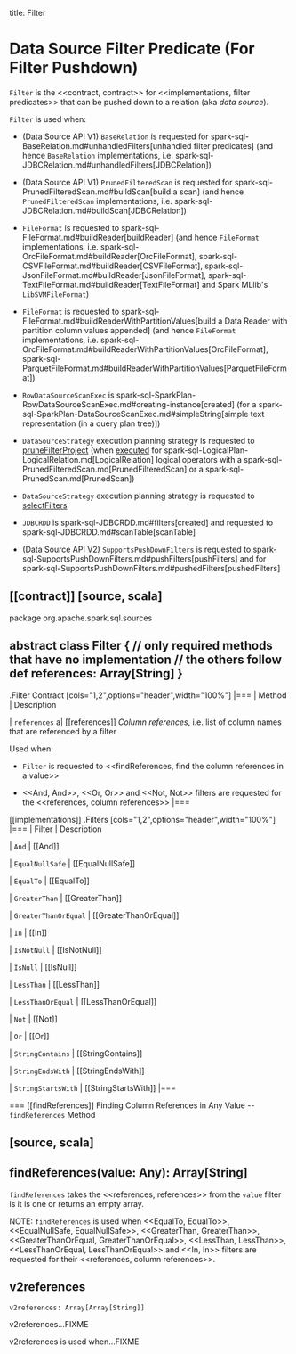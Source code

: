 title: Filter

# Data Source Filter Predicate (For Filter Pushdown)

`Filter` is the <<contract, contract>> for <<implementations, filter predicates>> that can be pushed down to a relation (aka _data source_).

`Filter` is used when:

* (Data Source API V1) `BaseRelation` is requested for spark-sql-BaseRelation.md#unhandledFilters[unhandled filter predicates] (and hence `BaseRelation` implementations, i.e. spark-sql-JDBCRelation.md#unhandledFilters[JDBCRelation])

* (Data Source API V1) `PrunedFilteredScan` is requested for spark-sql-PrunedFilteredScan.md#buildScan[build a scan] (and hence `PrunedFilteredScan` implementations, i.e. spark-sql-JDBCRelation.md#buildScan[JDBCRelation])

* `FileFormat` is requested to spark-sql-FileFormat.md#buildReader[buildReader] (and hence `FileFormat` implementations, i.e. spark-sql-OrcFileFormat.md#buildReader[OrcFileFormat], spark-sql-CSVFileFormat.md#buildReader[CSVFileFormat], spark-sql-JsonFileFormat.md#buildReader[JsonFileFormat], spark-sql-TextFileFormat.md#buildReader[TextFileFormat] and Spark MLlib's `LibSVMFileFormat`)

* `FileFormat` is requested to spark-sql-FileFormat.md#buildReaderWithPartitionValues[build a Data Reader with partition column values appended] (and hence `FileFormat` implementations, i.e. spark-sql-OrcFileFormat.md#buildReaderWithPartitionValues[OrcFileFormat], spark-sql-ParquetFileFormat.md#buildReaderWithPartitionValues[ParquetFileFormat])

* `RowDataSourceScanExec` is spark-sql-SparkPlan-RowDataSourceScanExec.md#creating-instance[created] (for a spark-sql-SparkPlan-DataSourceScanExec.md#simpleString[simple text representation (in a query plan tree)])

* `DataSourceStrategy` execution planning strategy is requested to [pruneFilterProject](execution-planning-strategies/DataSourceStrategy.md#pruneFilterProject) (when [executed](execution-planning-strategies/DataSourceStrategy.md#apply) for spark-sql-LogicalPlan-LogicalRelation.md[LogicalRelation] logical operators with a spark-sql-PrunedFilteredScan.md[PrunedFilteredScan] or a spark-sql-PrunedScan.md[PrunedScan])

* `DataSourceStrategy` execution planning strategy is requested to [selectFilters](execution-planning-strategies/DataSourceStrategy.md#selectFilters)

* `JDBCRDD` is spark-sql-JDBCRDD.md#filters[created] and requested to spark-sql-JDBCRDD.md#scanTable[scanTable]

* (Data Source API V2) `SupportsPushDownFilters` is requested to spark-sql-SupportsPushDownFilters.md#pushFilters[pushFilters] and for spark-sql-SupportsPushDownFilters.md#pushedFilters[pushedFilters]

[[contract]]
[source, scala]
----
package org.apache.spark.sql.sources

abstract class Filter {
  // only required methods that have no implementation
  // the others follow
  def references: Array[String]
}
----

.Filter Contract
[cols="1,2",options="header",width="100%"]
|===
| Method
| Description

| `references`
a| [[references]] *Column references*, i.e. list of column names that are referenced by a filter

Used when:

* `Filter` is requested to <<findReferences, find the column references in a value>>

* <<And, And>>, <<Or, Or>> and <<Not, Not>> filters are requested for the <<references, column references>>
|===

[[implementations]]
.Filters
[cols="1,2",options="header",width="100%"]
|===
| Filter
| Description

| `And`
| [[And]]

| `EqualNullSafe`
| [[EqualNullSafe]]

| `EqualTo`
| [[EqualTo]]

| `GreaterThan`
| [[GreaterThan]]

| `GreaterThanOrEqual`
| [[GreaterThanOrEqual]]

| `In`
| [[In]]

| `IsNotNull`
| [[IsNotNull]]

| `IsNull`
| [[IsNull]]

| `LessThan`
| [[LessThan]]

| `LessThanOrEqual`
| [[LessThanOrEqual]]

| `Not`
| [[Not]]

| `Or`
| [[Or]]

| `StringContains`
| [[StringContains]]

| `StringEndsWith`
| [[StringEndsWith]]

| `StringStartsWith`
| [[StringStartsWith]]
|===

=== [[findReferences]] Finding Column References in Any Value -- `findReferences` Method

[source, scala]
----
findReferences(value: Any): Array[String]
----

`findReferences` takes the <<references, references>> from the `value` filter is it is one or returns an empty array.

NOTE: `findReferences` is used when <<EqualTo, EqualTo>>, <<EqualNullSafe, EqualNullSafe>>, <<GreaterThan, GreaterThan>>, <<GreaterThanOrEqual, GreaterThanOrEqual>>, <<LessThan, LessThan>>, <<LessThanOrEqual, LessThanOrEqual>> and <<In, In>> filters are requested for their <<references, column references>>.

## v2references

```
v2references: Array[Array[String]]
```

v2references...FIXME

v2references is used when...FIXME
